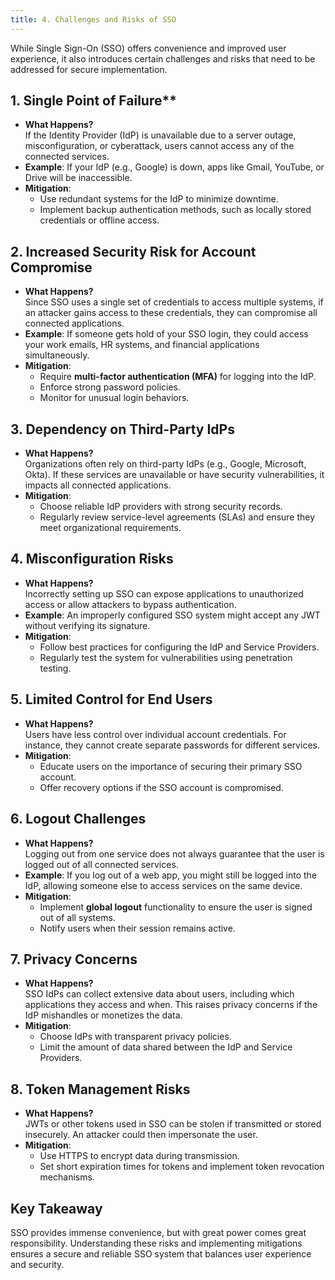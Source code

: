 ```yaml
---
title: 4. Challenges and Risks of SSO
---
```


While Single Sign-On (SSO) offers convenience and improved user experience, it also introduces certain challenges and risks that need to be addressed for secure implementation.  

## 1. Single Point of Failure**
- **What Happens?**  
  If the Identity Provider (IdP) is unavailable due to a server outage, misconfiguration, or cyberattack, users cannot access any of the connected services.  
- **Example**: If your IdP (e.g., Google) is down, apps like Gmail, YouTube, or Drive will be inaccessible.  
- **Mitigation**:  
  - Use redundant systems for the IdP to minimize downtime.  
  - Implement backup authentication methods, such as locally stored credentials or offline access.

## 2. Increased Security Risk for Account Compromise
- **What Happens?**  
  Since SSO uses a single set of credentials to access multiple systems, if an attacker gains access to these credentials, they can compromise all connected applications.  
- **Example**: If someone gets hold of your SSO login, they could access your work emails, HR systems, and financial applications simultaneously.  
- **Mitigation**:  
  - Require **multi-factor authentication (MFA)** for logging into the IdP.  
  - Enforce strong password policies.  
  - Monitor for unusual login behaviors.

## 3. Dependency on Third-Party IdPs  
- **What Happens?**  
  Organizations often rely on third-party IdPs (e.g., Google, Microsoft, Okta). If these services are unavailable or have security vulnerabilities, it impacts all connected applications.  
- **Mitigation**:  
  - Choose reliable IdP providers with strong security records.  
  - Regularly review service-level agreements (SLAs) and ensure they meet organizational requirements.

## 4. Misconfiguration Risks  
- **What Happens?**  
  Incorrectly setting up SSO can expose applications to unauthorized access or allow attackers to bypass authentication.  
- **Example**: An improperly configured SSO system might accept any JWT without verifying its signature.  
- **Mitigation**:  
  - Follow best practices for configuring the IdP and Service Providers.  
  - Regularly test the system for vulnerabilities using penetration testing.

## 5. Limited Control for End Users  
- **What Happens?**  
  Users have less control over individual account credentials. For instance, they cannot create separate passwords for different services.  
- **Mitigation**:  
  - Educate users on the importance of securing their primary SSO account.  
  - Offer recovery options if the SSO account is compromised.

## 6. Logout Challenges  
- **What Happens?**  
  Logging out from one service does not always guarantee that the user is logged out of all connected services.  
- **Example**: If you log out of a web app, you might still be logged into the IdP, allowing someone else to access services on the same device.  
- **Mitigation**:  
  - Implement **global logout** functionality to ensure the user is signed out of all systems.  
  - Notify users when their session remains active.

## 7. Privacy Concerns  
- **What Happens?**  
  SSO IdPs can collect extensive data about users, including which applications they access and when. This raises privacy concerns if the IdP mishandles or monetizes the data.  
- **Mitigation**:  
  - Choose IdPs with transparent privacy policies.  
  - Limit the amount of data shared between the IdP and Service Providers.

## 8. Token Management Risks  
- **What Happens?**  
  JWTs or other tokens used in SSO can be stolen if transmitted or stored insecurely. An attacker could then impersonate the user.  
- **Mitigation**:  
  - Use HTTPS to encrypt data during transmission.  
  - Set short expiration times for tokens and implement token revocation mechanisms.

## Key Takeaway
SSO provides immense convenience, but with great power comes great responsibility. Understanding these risks and implementing mitigations ensures a secure and reliable SSO system that balances user experience and security.  